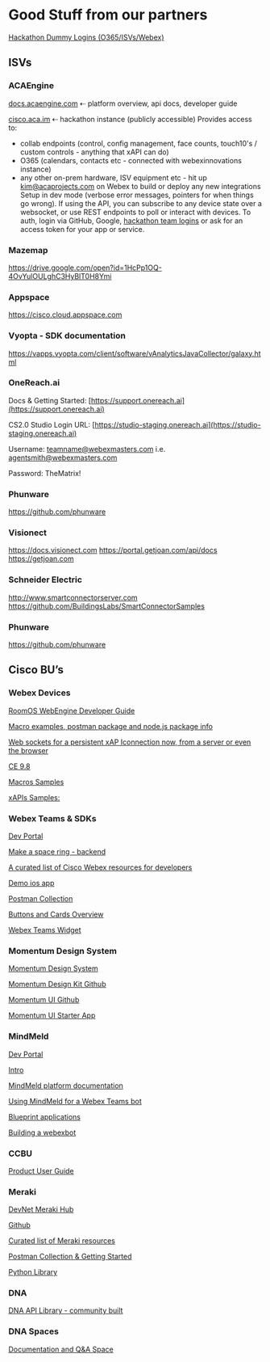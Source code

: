 # Good Stuff from our partners

[Hackathon Dummy Logins (O365/ISVs/Webex)](http://bit.ly/ss2019logins)


## ISVs

### ACAEngine
[docs.acaengine.com](https://docs.acaengine.com) ⇠ platform overview, api docs, developer guide

[cisco.aca.im](https://cisco.aca.im) ⇠ hackathon instance (publicly accessible)
Provides access to:
  - collab endpoints (control, config management, face counts, touch10's / custom controls - anything that xAPI can do)
  - O365 (calendars, contacts etc - connected with webexinnovations instance)
  - any other on-prem hardware, ISV equipment etc - hit up kim@acaprojects.com on Webex to build or deploy any new integrations
Setup in dev mode (verbose error messages, pointers for when things go wrong). If using the API, you can subscribe to any device state over a websocket, or use REST endpoints to poll or interact with devices. To auth, login via GitHub, Google, [hackathon team logins](https://docs.google.com/spreadsheets/d/1WwHS6DnGVlCnZL8BIe9U3tpKLbFLZJ277Oiow-YUF7o/edit#gid=0) or ask for an access token for your app or service.

### Mazemap 
https://drive.google.com/open?id=1HcPp1OQ-4OvYulOULghC3HyBlT0H8Ymi

### Appspace
https://cisco.cloud.appspace.com

### Vyopta - SDK documentation
https://vapps.vyopta.com/client/software/vAnalyticsJavaCollector/galaxy.html

### OneReach.ai
Docs & Getting Started: [https://support.onereach.ai](https://support.onereach.ai)

CS2.0 Studio Login URL: [https://studio-staging.onereach.ai](https://studio-staging.onereach.ai)

Username: teamname@webexmasters.com i.e. agentsmith@webexmasters.com

Password: TheMatrix!

### Phunware
https://github.com/phunware

### Visionect
https://docs.visionect.com
https://portal.getjoan.com/api/docs
https://getjoan.com

### Schneider Electric
http://www.smartconnectorserver.com
https://github.com/BuildingsLabs/SmartConnectorSamples

### Phunware
https://github.com/phunware


## Cisco BU’s

### Webex Devices
[RoomOS WebEngine Developer Guide](http://bit.ly/ss2019devicesdocs)

[Macro examples, postman package and node.js package info](http://cs.co/roomdevices)

[Web sockets for a persistent xAP Iconnection now, from a server or even the browser](https://techzone.cisco.com/t5/New-Product-Introduction/CE-51024-RoomOS-CE9-7-0-xAPI-over-WebSockets/ta-p/1281746)

[CE 9.8](https://www.cisco.com/c/dam/en/us/td/docs/telepresence/endpoint/ce98/collaboration-endpoint-software-api-reference-guide-ce98.pdf)

[Macros Samples](https://github.com/CiscoDevNet/roomdevices-macros-samples)

[xAPIs Samples:](https://github.com/ObjectIsAdvantag/xapi-samples)


### Webex Teams & SDKs

[Dev Portal](https://developer.webex.com)

[Make a space ring - backend](https://github.com/webex/notify)

[A curated list of Cisco Webex resources for developers](https://github.com/CiscoDevNet/awesome-webex)

[Demo  ios app](https://talk2spark.com/heyWebex)

[Postman Collection](https://github.com/CiscoDevNet/postman-webex)

[Buttons and Cards Overview](https://developer.webex.com/docs/api/guides/cards)

[Webex Teams Widget](https://developer.webex.com/docs/widgets)


### Momentum Design System

[Momentum Design System](https://momentum.design)

[Momentum Design Kit Github](https://github.com/momentum-design/momentum-design-kit)

[Momentum UI Github](https://github.com/momentum-design/momentum-ui)

[Momentum UI Starter App](https://github.com/momentum-design/starter-react)


### MindMeld

[Dev Portal](https://devcenter.mindmeld.com)

[Intro](https://mindmeld.github.io/mindmeld/intro/introducing_mindmeld_workbench.html)

[MindMeld platform documentation](https://mindmeld.github.io/mindmeld/index.html)

[Using MindMeld for a Webex Teams bot](https://dmkravch.github.io/2018-06-27-mind-meld-webex-teams)

[Blueprint applications](https://mindmeld.github.io/mindmeld/blueprints/overview.html)

[Building a webexbot](https://mindmeld.com/integrations/webex_teams.html)


### CCBU
[Product User Guide](https://www.cisco.com/c/en/us/support/customer-collaboration/customer-journey-platform/products-user-guide-list.html)

### Meraki

[DevNet Meraki Hub](https://developer.cisco.com/meraki)

[Github](https://github.com/meraki/)

[Curated list of Meraki resources](https://github.com/CiscoDevNet/awesome-merakiapis)

[Postman Collection & Getting Started](https://developer.cisco.com/meraki/build/meraki-postman-collection-getting-started/)

[Python Library](https://pypi.org/project/meraki/)

### DNA 

[DNA API Library - community built](https://github.com/zapodeanu/Create_2019)

### DNA Spaces

[Documentation and Q&A Space](https://eurl.io/#rJuxXjC8B)
